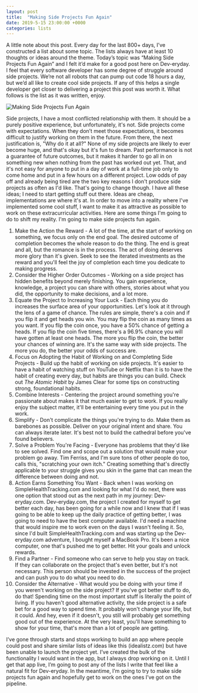 ```yaml
---
layout: post
title:  "Making Side Projects Fun Again"
date: 2019-5-15 23:00:00 +0000
categories: lists
---
```


A little note about this post. Every day for the last 800+ days, I’ve constructed a list about some topic. The lists always have at least 10 thoughts or ideas around the theme. Today’s topic was “Making Side Projects Fun Again” and I felt it’d make for a good post here on Dev-eryday. I feel that every software developer has some degree of struggle around side projects. We’re not all robots that can pump out code 18 hours a day, but we’d all like to create cool side projects. If any of this helps a single developer get closer to delivering a project this post was worth it. What follows is the list as it was written, enjoy.

![Making Side Projects Fun Again](https://live.staticflickr.com/65535/33982556588_5ee1e06ef8.jpg)

Side projects, I have a most conflicted relationship with them. It should be a purely positive experience, but unfortunately, it's not. Side projects come with expectations. When they don’t meet those expectations, it becomes difficult to justify working on them in the future. From there, the next justification is, "Why do it at all?" None of my side projects are likely to ever become huge, and that's okay but it's fun to dream. Past performance is not a guarantee of future outcomes, but it makes it harder to go all in on something new when nothing from the past has worked out yet. That, and it's not easy for anyone to put in a day of work at a full-time job only to come home and put in a few hours on a different project. Low odds of pay off and already being tired are the two key reasons I don't produce side projects as often as I'd like. That's going to change though. I have all these ideas; I need to start getting stuff out there. Ideas are cheap, implementations are where it's at. In order to move into a reality where I've implemented some cool stuff, I want to make it as attractive as possible to work on these extracurricular activities. Here are some things I'm going to do to shift my reality. I'm going to make side projects fun again.
1.	Make the Action the Reward - A lot of the time, at the start of working on something, we focus only on the end goal. The desired outcome of completion becomes the whole reason to do the thing. The end is great and all, but the romance is in the process. The act of doing deserves more glory than it's given. Seek to see the iterated investments as the reward and you'll feel the joy of completion each time you dedicate to making progress.
2.	Consider the Higher Order Outcomes - Working on a side project has hidden benefits beyond merely finishing. You gain experience, knowledge, a project you can share with others, stories about what you did, the opportunity to make decisions, and a lot more.
3.	Equate the Project to Increasing Your Luck - Each thing you do increases the surface area of your opportunities. Let's look at it through the lens of a game of chance. The rules are simple, there's a coin and if you flip it and get heads you win. You may flip the coin as many times as you want. If you flip the coin once, you have a 50% chance of getting a heads. If you flip the coin five times, there's a 96.9% chance you will have gotten at least one heads. The more you flip the coin, the better your chances of winning are. It's the same way with side projects. The more you do, the better your odds of success are.
4.	Focus on Adopting the Habit of Working on and Completing Side Projects - Build up the habit of working on side projects. It's easier to have a habit of watching stuff on YouTube or Netflix than it is to have the habit of creating every day, but habits are things you can build. Check out *The Atomic Habit* by James Clear for some tips on constructing strong, foundational habits.
5.	Combine Interests - Centering the project around something you're passionate about makes it that much easier to get to work. If you really enjoy the subject matter, it'll be entertaining every time you put in the work.
6.	Simplify - Don't complicate the things you're trying to do. Make them as barebones as possible. Deliver on your original intent and share. You can always iterate later. It's best not to build the cathedral before you've found believers.
7.	Solve a Problem You're Facing - Everyone has problems that they'd like to see solved. Find one and scope out a solution that would make your problem go away. Tim Ferriss, and I'm sure tons of other people do too, calls this, "scratching your own itch." Creating something that's directly applicable to your struggle gives you skin in the game that can mean the difference between doing and not.
8.	Action Earns Something You Want - Back when I was working on SimpleHealthTracking.com and looking for what I'd do next, there was one option that stood out as the next path in my journey: Dev-eryday.com. Dev-eryday.com, the project I created for myself to get better each day, has been going for a while now and I knew that if I was going to be able to keep up the daily practice of getting better, I was going to need to have the best computer available. I'd need a machine that would inspire me to work even on the days I wasn't feeling it.  So, since I'd built SimpleHealthTracking.com and was starting up the Dev-eryday.com adventure, I bought myself a MacBook Pro. It's been a nice computer, one that's pushed me to get better. Hit your goals and unlock rewards.
9.	Find a Partner - Find someone who can serve to help you stay on track. If they can collaborate on the project that's even better, but it's not necessary. This person should be invested in the success of the project and can push you to do what you need to do.
10.	Consider the Alternative - What would you be doing with your time if you weren't working on the side project? If you've got better stuff to do, do that! Spending time on the most important stuff is literally the point of living. If you haven't good alternative activity, the side project is a safe bet for a good way to spend time. It probably won't change your life, but it could. And hey, even if it doesn't, you still will probably get something good out of the experience. At the very least, you'll have something to show for your time, that's more than a lot of people are getting.

I’ve gone through starts and stops working to build an app where people could post and share similar lists of ideas like this (idealistz.com) but have been unable to launch the project yet. I’ve created the bulk of the functionality I would want in the app, but I always drop working on it. Until I get that app live, I’m going to post any of the lists I write that feel like a natural fit for Dev-eryday. In the meantime, I’m going to try to make side projects fun again and hopefully get to work on the ones I’ve got on the pipeline.
